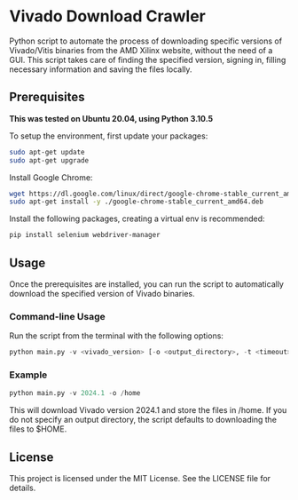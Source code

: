 # Vivado Download Crawler
Python script to automate the process of downloading specific versions of Vivado/Vitis binaries from the AMD Xilinx website, without the need of a GUI. This script takes care of finding the specified version, signing in, filling necessary information and saving the files locally.

## Prerequisites
**This was tested on Ubuntu 20.04, using Python 3.10.5**

To setup the environment, first update your packages:
```bash
sudo apt-get update
sudo apt-get upgrade
```

Install Google Chrome:
```bash
wget https://dl.google.com/linux/direct/google-chrome-stable_current_amd64.deb
sudo apt-get install -y ./google-chrome-stable_current_amd64.deb
```

Install the following packages, creating a virtual env is recommended:
```bash
pip install selenium webdriver-manager
```

## Usage
Once the prerequisites are installed, you can run the script to automatically download the specified version of Vivado binaries.

### Command-line Usage
Run the script from the terminal with the following options:
```python
python main.py -v <vivado_version> [-o <output_directory>, -t <timeout>]
```

### Example
```python
python main.py -v 2024.1 -o /home
```
This will download Vivado version 2024.1 and store the files in /home. If you do not specify an output directory, the script defaults to downloading the files to $HOME.

## License
This project is licensed under the MIT License. See the LICENSE file for details.
